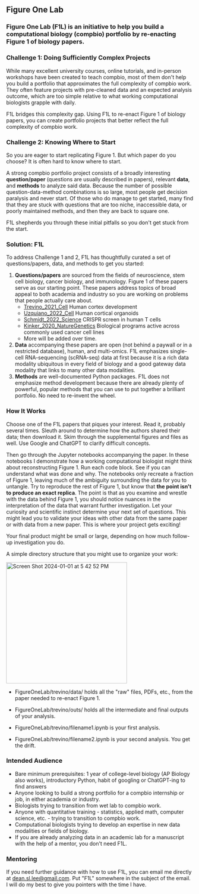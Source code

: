 ## **Figure One Lab**

### **Figure One Lab** (**F1L**) is an initiative to help you build a computational biology (compbio) portfolio by re-enacting Figure 1 of biology papers.

### **Challenge 1: Doing Sufficiently Complex Projects**

While many excellent university courses, online tutorials, and in-person workshops have been created to teach compbio, most of them don't help you build a portfolio that approximates the full complexity of compbio work. They often feature projects with pre-cleaned data and an expected analysis outcome, which are too simple relative to what working computational biologists grapple with daily.

F1L bridges this complexity gap. Using F1L to re-enact Figure 1 of biology papers, you can create portfolio projects that better reflect the full complexity of compbio work.

### **Challenge 2: Knowing Where to Start**

So you are eager to start replicating Figure 1. But which paper do you choose? It is often hard to know where to start.

A strong compbio portfolio project consists of a broadly interesting **question/paper** (questions are usually described in papers), relevant **data**, and **methods** to analyze said data. Because the number of possible question-data-method combinations is so large, most people get decision paralysis and never start. Of those who do manage to get started, many find that they are stuck with questions that are too niche, inaccessible data, or poorly maintained methods, and then they are back to square one.

F1L shepherds you through these initial pitfalls so you don't get stuck from the start.

### **Solution: F1L**

To address Challenge 1 and 2, F1L has thoughtfully curated a set of questions/papers, data, and methods to get you started:
1. **Questions/papers** are sourced from the fields of neuroscience, stem cell biology, cancer biology, and immunology. Figure 1 of these papers serve as our starting point. These papers address topics of broad appeal to both academia and industry so you are working on problems that people actually care about.
   - [Trevino_2021_Cell](https://www.sciencedirect.com/science/article/pii/S0092867421009429) Human cortex development
   - [Uzquiano_2022_Cell](https://www.sciencedirect.com/science/article/pii/S0092867422011680) Human cortical organoids
   - [Schmidt_2022_Science](https://www.science.org/doi/10.1126/science.abj4008) CRISPR screen in human T cells
   - [Kinker_2020_NatureGenetics](https://www.ncbi.nlm.nih.gov/pmc/articles/PMC8135089/) Biological programs active across commonly used cancer cell lines
   - More will be added over time.
2. **Data** accompanying these papers are open (not behind a paywall or in a restricted database), human, and multi-omics. F1L emphasizes single-cell RNA-sequencing (scRNA-seq) data at first because it is a rich data modality ubiquitous in every field of biology and a good gateway data modality that links to many other data modalities.
3. **Methods** are well-documented Python packages. F1L does not emphasize method development because there are already plenty of powerful, popular methods that you can use to put together a brilliant portfolio. No need to re-invent the wheel.

### **How It Works**

Choose one of the F1L papers that piques your interest. Read it, probably several times. Sleuth around to determine how the authors shared their data; then download it. Skim through the supplemental figures and files as well. Use Google and ChatGPT to clarify difficult concepts.

Then go through the Jupyter notebooks accompanying the paper. In these notebooks I demonstrate how a working computational biologist might think about reconstructing Figure 1. Run each code block. See if you can understand what was done and why. The notebooks only recreate a fraction of Figure 1, leaving much of the ambiguity surrounding the data for you to untangle. Try to reproduce the rest of Figure 1, but know that **the point isn't to produce an exact replica**. The point is that as you examine and wrestle with the data behind Figure 1, you should notice nuances in the interpretation of the data that warrant further investigation. Let your curiosity and scientific instinct determine your next set of questions. This might lead you to validate your ideas with other data from the same paper or with data from a new paper. This is where your project gets exciting!

Your final product might be small or large, depending on how much follow-up investigation you do.

A simple directory structure that you might use to organize your work:

<img width="325" alt="Screen Shot 2024-01-01 at 5 42 52 PM" src="https://github.com/deanslee/FigureOneLab/assets/35471368/43a129e4-fa33-469a-9206-f07d9854f071">

- FigureOneLab/trevino/data/ holds all the "raw" files, PDFs, etc., from the paper needed to re-enact Figure 1.

- FigureOneLab/trevino/outs/ holds all the intermediate and final outputs of your analysis.

- FigureOneLab/trevino/filename1.ipynb is your first analysis.

- FigureOneLab/trevino/filename2.ipynb is your second analysis. You get the drift.

### **Intended Audience**

- Bare minimum prerequisites: 1 year of college-level biology (AP Biology also works), introductory Python, habit of googling or ChatGPT-ing to find answers
- Anyone looking to build a strong portfolio for a compbio internship or job, in either academia or industry.
- Biologists trying to transition from wet lab to compbio work.
- Anyone with quantitative training - statistics, applied math, computer science, etc. - trying to transition to compbio work.
- Computational biologists trying to develop an expertise in new data modalities or fields of biology.
- If you are already analyzing data in an academic lab for a manuscript with the help of a mentor, you don't need F1L.

### Mentoring

If you need further guidance with how to use F1L, you can email me directly at dean.sl.lee@gmail.com. Put "F1L" somewhere in the subject of the email. I will do my best to give you pointers with the time I have.
